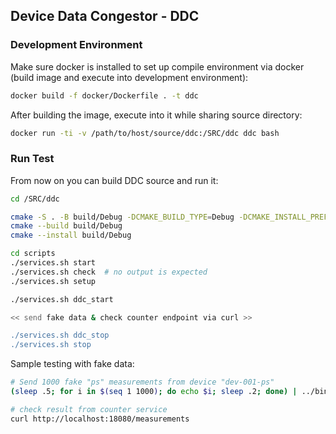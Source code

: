 ## Device Data Congestor - DDC

### Development Environment
Make sure docker is installed to set up compile environment via docker (build image and execute into development environment):
```sh
docker build -f docker/Dockerfile . -t ddc
```
After building the image, execute into it while sharing source directory:
```sh
docker run -ti -v /path/to/host/source/ddc:/SRC/ddc ddc bash
```

### Run Test
From now on you can build DDC source and run it:

```sh
cd /SRC/ddc

cmake -S . -B build/Debug -DCMAKE_BUILD_TYPE=Debug -DCMAKE_INSTALL_PREFIX=bin
cmake --build build/Debug
cmake --install build/Debug

cd scripts
./services.sh start
./services.sh check  # no output is expected
./services.sh setup

./services.sh ddc_start

<< send fake data & check counter endpoint via curl >>

./services.sh ddc_stop
./services.sh stop
```

Sample testing with fake data:
```sh
# Send 1000 fake "ps" measurements from device "dev-001-ps"
(sleep .5; for i in $(seq 1 1000); do echo $i; sleep .2; done) | ../bin/bin/filefakedev "dev-001-ps" "ps" - fake_dev_adapter.conf &

# check result from counter service
curl http://localhost:18080/measurements
```

